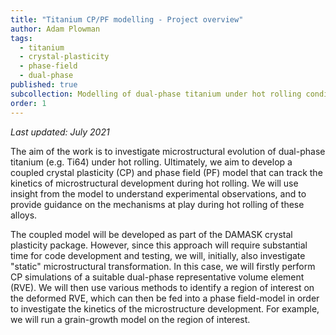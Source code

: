 ```yaml
---
title: "Titanium CP/PF modelling - Project overview"
author: Adam Plowman
tags:
  - titanium
  - crystal-plasticity
  - phase-field
  - dual-phase
published: true
subcollection: Modelling of dual-phase titanium under hot rolling conditions
order: 1
---
```


*Last updated: July 2021*

The aim of the work is to investigate microstructural evolution of dual-phase titanium (e.g. Ti64) under hot rolling. Ultimately, we aim to develop a coupled crystal plasticity (CP) and phase field (PF) model that can track the kinetics of microstructural development during hot rolling. We will use insight from the model to understand experimental observations, and to provide guidance on the mechanisms at play during hot rolling of these alloys.

The coupled model will be developed as part of the DAMASK crystal plasticity package. However, since this approach will require substantial time for code development and testing, we will, initially, also investigate "static" microstructural transformation. In this case, we will firstly perform CP simulations of a suitable dual-phase representative volume element (RVE). We will then use various methods to identify a region of interest on the deformed RVE, which can then be fed into a phase field-model in order to investigate the kinetics of the microstructure development. For example, we will run a grain-growth model on the region of interest.
